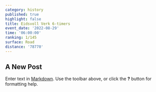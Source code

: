 ```yaml
---
category: history
published: true
highlight: false
title: Eidsvoll Verk 6-timers
event_date: '2022-08-29'
time: '06:00:00'
ranking: 1/145
surface: Road
distance: '78770'
---
```

## A New Post

Enter text in [Markdown](http://daringfireball.net/projects/markdown/). Use the toolbar above, or click the **?** button for formatting help.
